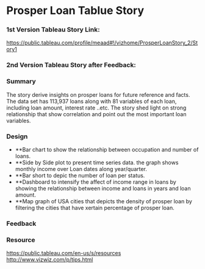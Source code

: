 # Prosper Loan Tablue Story

### 1st Version Tableau Story Link:
https://public.tableau.com/profile/meaad#!/vizhome/ProsperLoanStory_2/Story1

### 2nd Version Tableau Story after Feedback:

### Summary

The story derive insights on prosper loans for future reference and facts. The data set has 113,937 loans along with 81 variables of each loan, including loan amount, interest rate ..etc. The story shed light on strong relationship that show correlation and point out the most important loan variables.

### Design


* **Bar chart to show the relationship between occupation and number of loans.
* **Side by Side plot to present time series data. the graph shows monthly income over Loan dates along year/quarter.
* **Bar short to depic the number of loan per status.
* **Dashboard to intensify the affect of income range in loans by showing the relationship between income and loans in years and loan amount.
* **Map graph of USA cities that depicts the density of prosper loan by filtering the cities that have xertain percentage of prosper loan.

### Feedback



    
 ### Resource
 
https://public.tableau.com/en-us/s/resources
http://www.vizwiz.com/p/tips.html


